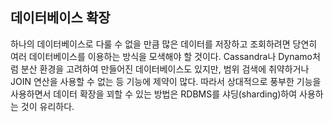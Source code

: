 ## 데이터베이스 확장
하나의 데이터베이스로 다룰 수 없을 만큼 많은 데이터를 저장하고 조회하려면 당연히 여러 데이터베이스를 이용하는 방식을 모색해야 할 것이다. Cassandra나 Dynamo처럼 분산 환경을 고려하여 만들어진 데이터베이스도 있지만, 범위 검색에 취약하거나 JOIN 연산을 사용할 수 없는 등 기능에 제약이 많다. 따라서 상대적으로 풍부한 기능을 사용하면서 데이터 확장을 꾀할 수 있는 방법은 RDBMS를 샤딩(sharding)하여 사용하는 것이 유리하다.

